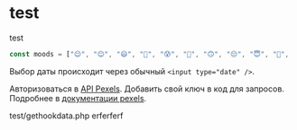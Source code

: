 # test
test    

```jsx
const moods = ["😌", "😊", "😄", "🤣", "😰", "🥰", "🙃", "😔", "😇", "🤔", "😩", "😭", "😤", "😵", "🤒", "🤤"];
```

Выбор даты происходит через обычный `<input type="date" />`.

Авторизоваться в [API Pexels](pexels.com/ru-ru/api/). Добавить свой ключ в код для запросов. Подробнее в [документации pexels](https://www.pexels.com/ru-ru/api/documentation/).

test/gethookdata.php
erferferf